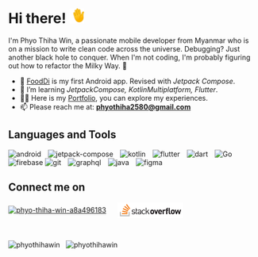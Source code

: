   
# Hi there! <img src="./images/hand_wave.gif" style="height:30px;" alt="wave"/>  

I'm Phyo Thiha Win, a passionate mobile developer from Myanmar who is on a mission to write clean code across the universe. Debugging? Just another black hole to conquer. When I'm not coding, I'm probably figuring out how to refactor the Milky Way. 🌠

<!---
<p align="left"> <img src="https://komarev.com/ghpvc/?username=phyothihawin&label=Profile%20views&color=0e75b6&style=flat" alt="phyothihawin" /> </p> 
--->

- 🔭 [FoodDi](https://play.google.com/store/apps/details?id=com.pthw.food) is my first Android app. Revised with <i>Jetpack Compose</i>.
- 🌱 I’m learning <i>JetpackCompose, KotlinMultiplatform, Flutter</i>.
- 👨‍💻 Here is my [Portfolio](https://phyothihawin.github.io/), you can explore my experiences.
- 📫 Please reach me at: **<phyothiha2580@gmail.com>**

## Languages and Tools

<a href="https://developer.android.com" style="text-decoration: none;"> <img src="https://skillicons.dev/icons?i=androidstudio" alt="android" style="height:40px;"/></a>
<img width="6" />
<a href="https://developer.android.com/compose" style="text-decoration: none;"> <img src="https://developer.android.com/static/events/dev-challenge/images/dev-challenge_jetpack-compose-asset.svg" alt="jetpack-compose" style="height:40px;"/></a>
<img width="6" />
<a href="https://kotlinlang.org" style="text-decoration: none;"> <img src="https://skillicons.dev/icons?i=kotlin" alt="kotlin" style="height:40px;"/></a>
<img width="6" />
<a href="https://flutter.dev" style="text-decoration: none;"> <img src="https://skillicons.dev/icons?i=flutter" alt="flutter" style="height:40px;"/></a>
<img width="6" />
<a href="https://dart.dev" style="text-decoration: none;"> <img src="https://skillicons.dev/icons?i=dart" alt="dart" style="height:40px;"/></a>
<img width="6" />
<a href="https://go.dev/" style="text-decoration: none;"> <img src="https://skillicons.dev/icons?i=go" alt="Go" style="height:40px;"/></a>
<img width="6" />
<a href="https://firebase.google.com/" style="text-decoration: none;"> <img src="https://skillicons.dev/icons?i=firebase" alt="firebase" style="height:40px;"/></a> 
<a href="https://git-scm.com/" style="text-decoration: none;"> <img src="https://skillicons.dev/icons?i=git" alt="git" width="40" style="height:40px;"/></a>
<img width="6" />
<a href="https://graphql.org" style="text-decoration: none;"> <img src="https://skillicons.dev/icons?i=graphql" alt="graphql" style="height:40px;"/></a>
<img width="6" />
<a href="https://www.java.com" style="text-decoration: none;"> <img src="https://skillicons.dev/icons?i=java" alt="java" style="height:40px;"/></a>
<img width="6" />
<a href="https://www.figma.com/" style="text-decoration: none;"> <img src="https://skillicons.dev/icons?i=figma" alt="figma" style="height:40px;"/></a>

## Connect me on

<a href="https://linkedin.com/in/phyo-thiha-win-a8a496183" target="blank"><img align="center" src="https://freelogopng.com/images/all_img/1656958733linkedin-logo-png.png" alt="phyo-thiha-win-a8a496183" style="height:30px;" /></a>
<img width="16">
<a href="https://stackoverflow.com/users/19853487/phyo-thiha-win" target="blank"><img align="center" src="./images/stackoverflow-logo.png" alt="phyo-thiha-win-stackoverflow" style="height:32px;" /></a>  

<br>

<img src="https://github-readme-stats.vercel.app/api/top-langs?username=phyothihawin&show_icons=true&layout=compact&locale=en&langs_count=5&theme=dark&order=2" style="height:160px;" alt="phyothihawin" /> &nbsp;
<img src="https://github-readme-stats.vercel.app/api?username=phyothihawin&show_icons=true&locale=en&theme=dark" style="height:160px;"  alt="phyothihawin" />

<!---  
<p><img align="center" src="https://github-readme-streak-stats.herokuapp.com/?user=phyothihawin&" alt="phyothihawin" /></p>  
--->
  
<!---  
PhyoThihaWin/PhyoThihaWin is a ✨ special ✨ repository because its `README.md` (this file) appears on your GitHub profile.  
You can click the Preview link to take a look at your changes.  
--->
